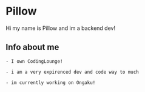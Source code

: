 # Pillow

Hi my name is Pillow and im a backend dev!

## Info about me

```asciidoc
- I own CodingLounge!

- i am a very expirenced dev and code way to much

- im currently working on Ongaku!

```

